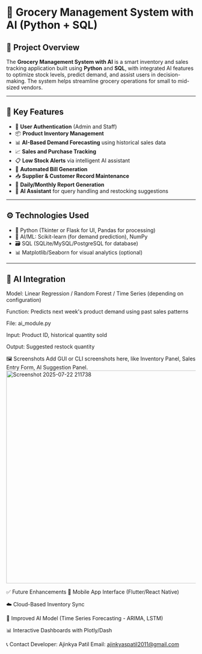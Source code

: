 # 🛒 Grocery Management System with AI (Python + SQL)

## 📌 Project Overview

The **Grocery Management System with AI** is a smart inventory and sales tracking application built using **Python** and **SQL**, with integrated AI features to optimize stock levels, predict demand, and assist users in decision-making. The system helps streamline grocery operations for small to mid-sized vendors.

---

## 🧠 Key Features

- 🔐 **User Authentication** (Admin and Staff)
- 📦 **Product Inventory Management**
- 📊 **AI-Based Demand Forecasting** using historical sales data
- 📈 **Sales and Purchase Tracking**
- 📋 **Low Stock Alerts** via intelligent AI assistant
- 🧮 **Automated Bill Generation**
- 📥 **Supplier & Customer Record Maintenance**
- 📑 **Daily/Monthly Report Generation**
- 💬 **AI Assistant** for query handling and restocking suggestions

---

## ⚙️ Technologies Used

- 🐍 Python (Tkinter or Flask for UI, Pandas for processing)
- 🧠 AI/ML: Scikit-learn (for demand prediction), NumPy
- 🗃️ SQL (SQLite/MySQL/PostgreSQL for database)
- 📊 Matplotlib/Seaborn for visual analytics (optional)

---


## 🧠 AI Integration
Model: Linear Regression / Random Forest / Time Series (depending on configuration)

Function: Predicts next week's product demand using past sales patterns

File: ai_module.py

Input: Product ID, historical quantity sold

Output: Suggested restock quantity

🖼️ Screenshots
Add GUI or CLI screenshots here, like Inventory Panel, Sales Entry Form, AI Suggestion Panel.
<img width="1005" height="565" alt="Screenshot 2025-07-22 211738" src="https://github.com/user-attachments/assets/00d623f0-921c-42e2-943c-c3d665736570" />


✅ Future Enhancements
📱 Mobile App Interface (Flutter/React Native)

☁️ Cloud-Based Inventory Sync

🧠 Improved AI Model (Time Series Forecasting - ARIMA, LSTM)

📊 Interactive Dashboards with Plotly/Dash

📞 Contact
Developer: Ajinkya Patil
Email: ajinkyaspatil2011@gmail.com
